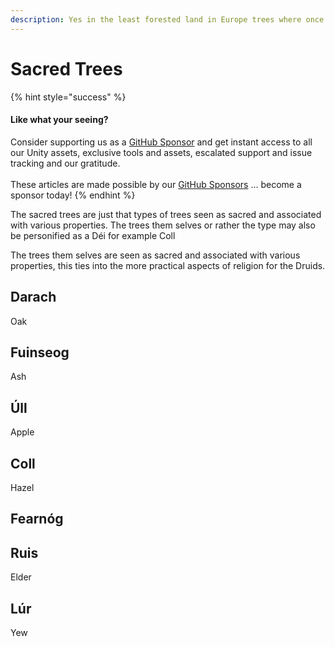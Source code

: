 ```yaml
---
description: Yes in the least forested land in Europe trees where once sacred.
---
```


# Sacred Trees

{% hint style="success" %}
#### Like what your seeing?

Consider supporting us as a [GitHub Sponsor](../../../../company/become-a-sponsor.md) and get instant access to all our Unity assets, exclusive tools and assets, escalated support and issue tracking and our gratitude.\
\
These articles are made possible by our [GitHub Sponsors](https://github.com/sponsors/heathen-engineering) ... become a sponsor today!
{% endhint %}

The sacred trees are just that types of trees seen as sacred and associated with various properties. The trees them selves or rather the type may also be personified as a Déi for example Coll

The trees them selves are seen as sacred and associated with various properties, this ties into the more practical aspects of religion for the Druids.&#x20;

## Darach

Oak

## Fuinseog

Ash

## Úll

Apple

## Coll

Hazel

## Fearnóg

## Ruis

Elder

## Lúr

Yew
